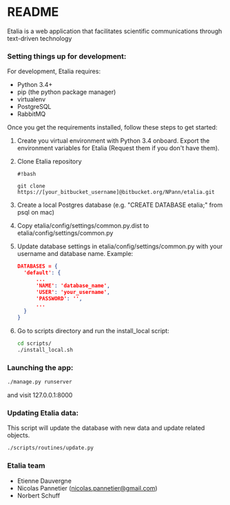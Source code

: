 # README #

Etalia is a web application that facilitates scientific communications through 
text-driven technology 

### Setting things up for development:

For development, Etalia requires: 
* Python 3.4+
* pip (the python package manager)
* virtualenv
* PostgreSQL
* RabbitMQ

Once you get the requirements installed, follow these steps to get started:

1. Create you virtual environment with Python 3.4 onboard. Export the environment 
variables for Etalia (Request them if you don't have them). 

2. Clone Etalia repository

    ```
    #!bash
    
    git clone https://[your_bitbucket_username]@bitbucket.org/NPann/etalia.git
    ```

3. Create a local Postgres database (e.g. "CREATE DATABASE etalia;" from psql on mac)

4. Copy etalia/config/settings/common.py.dist to etalia/config/settings/common.py

5. Update database settings in etalia/config/settings/common.py with your 
username and database name. Example:
 
    ```json
    DATABASES = {
      'default': {
          ...
          'NAME': 'database_name',
          'USER': 'your_username',
          'PASSWORD': '',
          ...
      }
    }
    ```
   
6. Go to scripts directory and run the install_local script:

    ```bash
    cd scripts/
    ./install_local.sh
    ``` 

### Launching the app:

```bash
./manage.py runserver
```

and visit 127.0.0.1:8000

### Updating Etalia data:

This script will update the database with new data and update related objects.

```bash
./scripts/routines/update.py
```

### Etalia team ###

* Etienne Dauvergne
* Nicolas Pannetier (nicolas.pannetier@gmail.com)
* Norbert Schuff

